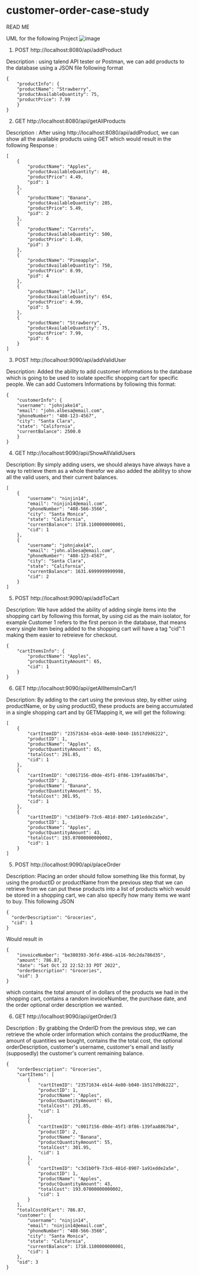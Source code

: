 # customer-order-case-study
READ ME

UML for the following Project
![image](https://user-images.githubusercontent.com/107880782/197141984-046080f2-991e-4aee-ba52-712b875c2a31.png)

1. POST http://localhost:8080/api/addProduct

Description : using talend API tester or Postman, we can add products to the database using a JSON file following format
```
{
    "productInfo": {
    "productName": "Strawberry",
    "productAvailableQuantity": 75,
    "productPrice": 7.99
    }
}
```

2. GET  http://localhost:8080/api/getAllProducts

Description : After using http://localhost:8080/api/addProduct, we can show all the available products using GET which would result in the following
Response : 
```
[
    {
        "productName": "Apples",
        "productAvailableQuantity": 40,
        "productPrice": 4.49,
        "pid": 1
    },
    {
        "productName": "Banana",
        "productAvailableQuantity": 285,
        "productPrice": 5.49,
        "pid": 2
    },
    {
        "productName": "Carrots",
        "productAvailableQuantity": 500,
        "productPrice": 1.49,
        "pid": 3
    },
    {
        "productName": "Pineapple",
        "productAvailableQuantity": 750,
        "productPrice": 8.99,
        "pid": 4
    },
    {
        "productName": "Jello",
        "productAvailableQuantity": 654,
        "productPrice": 4.99,
        "pid": 5
    },
    {
        "productName": "Strawberry",
        "productAvailableQuantity": 75,
        "productPrice": 7.99,
        "pid": 6
    }
]
```

3. POST http://localhost:9090/api/addValidUser

Description: Added the ability to add customer informations to the database which is going to be used to isolate specific shopping cart for specific people.
We can add Customers Informations by following this format:

```
{
    "customerInfo": {
    "username": "johnjake14",
    "email": "john.albesa@email.com",
    "phoneNumber": "408-123-4567",
    "city": "Santa Clara",
    "state": "California",
    "currentBalance": 2500.0
    }
}
```

4. GET http://localhost:9090/api/ShowAllValidUsers

Description: By simply adding users, we should always have always have a way to retrieve them as a whole therefor we also added the abilityy to show all the valid users, and their current balances.

```
[
    {
        "username": "ninjin14",
        "email": "ninjin14@email.com",
        "phoneNumber": "408-566-3566",
        "city": "Santa Monica",
        "state": "California",
        "currentBalance": 1718.1100000000001,
        "cid": 1
    },
    {
        "username": "johnjake14",
        "email": "john.albesa@email.com",
        "phoneNumber": "408-123-4567",
        "city": "Santa Clara",
        "state": "California",
        "currentBalance": 1631.6999999999998,
        "cid": 2
    }
]
```

5. POST http://localhost:9090/api/addToCart

Description: We have added the ability of adding single items into the shopping cart by following this format, by using cid as the main isolator, for example Customer 1 refers to the first person in the database, that means every single item being added to the shopping cart will have a tag "cid":1 making them easier to retreieve for checkout.

```
{
    "cartItemsInfo": {
        "productName": "Apples",
        "productQuantityAmount": 65, 
        "cid": 1
    }
}
```

6. GET http://localhost:9090/api/getAllItemsInCart/1

Description: By adding to the cart using the previous step, by either using productName, or by using productID, these products are being accumulated in a single shopping cart and by GETMapping it, we will get the following:

```
[
    {
        "cartItemID": "23571634-eb14-4e80-b040-1b517d9d6222",
        "productID": 1,
        "productName": "Apples",
        "productQuantityAmount": 65,
        "totalCost": 291.85,
        "cid": 1
    },
    {
        "cartItemID": "c0017156-d0de-45f1-8f86-139faa8867b4",
        "productID": 2,
        "productName": "Banana",
        "productQuantityAmount": 55,
        "totalCost": 301.95,
        "cid": 1
    },
    {
        "cartItemID": "c3d1b0f9-73c6-481d-8907-1a91edde2a5e",
        "productID": 1,
        "productName": "Apples",
        "productQuantityAmount": 43,
        "totalCost": 193.07000000000002,
        "cid": 1
    }
]
```

5. POST http://localhost:9090/api/placeOrder


Description: Placing an order should follow something like this format, by using the productID or productName from the previous step that we can retrieve from
we can put these products into a list of products which would be stored in a shopping cart, we can also specify how many items we want to buy.
This following JSON
```
{
  "orderDescription": "Groceries",
  "cid": 1
}
```

Would result in 

```
{
    "invoiceNumber": "be380393-36fd-49b6-a116-9dc2da786d35",
    "amount": 786.87,
    "date": "Sat Oct 22 22:52:33 PDT 2022",
    "orderDescription": "Groceries",
    "oid": 3
}
```
which contains the total amount of in dollars of the products we had in the shopping cart, contains a random invoiceNumber, the purchase date, and the order optional order description we wanted.

6. GET http://localhost:9090/api/getOrder/3

Description : By grabbing the OrderID from the previous step, we can retrieve the whole order information which contains the productName, the amount of quantities we bought, contains the the total cost, the optional orderDescription, customer's username, customer's email and lastly (supposedly) the customer's current remaining balance.

```
{
    "orderDescription": "Groceries",
    "cartItems": [
        {
            "cartItemID": "23571634-eb14-4e80-b040-1b517d9d6222",
            "productID": 1,
            "productName": "Apples",
            "productQuantityAmount": 65,
            "totalCost": 291.85,
            "cid": 1
        },
        {
            "cartItemID": "c0017156-d0de-45f1-8f86-139faa8867b4",
            "productID": 2,
            "productName": "Banana",
            "productQuantityAmount": 55,
            "totalCost": 301.95,
            "cid": 1
        },
        {
            "cartItemID": "c3d1b0f9-73c6-481d-8907-1a91edde2a5e",
            "productID": 1,
            "productName": "Apples",
            "productQuantityAmount": 43,
            "totalCost": 193.07000000000002,
            "cid": 1
        }
    ],
    "totalCostOfCart": 786.87,
    "customer": {
        "username": "ninjin14",
        "email": "ninjin14@email.com",
        "phoneNumber": "408-566-3566",
        "city": "Santa Monica",
        "state": "California",
        "currentBalance": 1718.1100000000001,
        "cid": 1
    },
    "oid": 3
}
```
